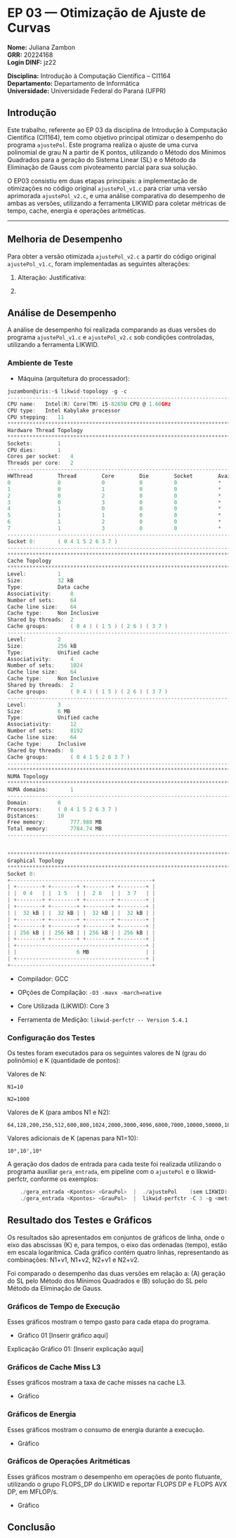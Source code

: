 # EP 03 — Otimização de Ajuste de Curvas

**Nome:** Juliana Zambon  
**GRR:** 20224168  
**Login DINF:** jz22

**Disciplina:** Introdução à Computação Científica – CI1164  
**Departamento:** Departamento de Informática  
**Universidade:** Universidade Federal do Paraná (UFPR)

## Introdução 

Este trabalho, referente ao EP 03 da disciplina de Introdução à Computação Científica (CI1164), tem como objetivo principal otimizar o desempenho do programa `ajustePol`. Este programa realiza o ajuste de uma curva polinomial de grau N a partir de K pontos, utilizando o Método dos Mínimos Quadrados para a geração do Sistema Linear (SL) e o Método da Eliminação de Gauss com pivoteamento parcial para sua solução.

O EP03 consistiu em duas etapas principais: a implementação de otimizações no código original `ajustePol_v1.c` para criar uma versão aprimorada `ajustePol_v2.c`, e uma análise comparativa do desempenho de ambas as versões, utilizando a ferramenta LIKWID para coletar métricas de tempo, cache, energia e operações aritméticas.

---

## Melhoria de Desempenho

Para obter a versão otimizada `ajustePol_v2.c` a partir do código original `ajustePol_v1.c`, foram implementadas as seguintes alterações:

1.  Alteração:
    Justificativa:

2. 

## Análise de Desempenho

A análise de desempenho foi realizada comparando as duas versões do programa `ajustePol_v1.c` e `ajustePol_v2.c` sob condições controladas, utilizando a ferramenta LIKWID.

### Ambiente de Teste

- Máquina (arquitetura do processador):

```c
juzambon@iris:~$ likwid-topology -g -c
--------------------------------------------------------------------------------
CPU name:	Intel(R) Core(TM) i5-8265U CPU @ 1.60GHz
CPU type:	Intel Kabylake processor
CPU stepping:	11
********************************************************************************
Hardware Thread Topology
********************************************************************************
Sockets:		1
CPU dies:		1
Cores per socket:	4
Threads per core:	2
--------------------------------------------------------------------------------
HWThread        Thread        Core        Die        Socket        Available
0               0             0           0          0             *                
1               0             1           0          0             *                
2               0             2           0          0             *                
3               0             3           0          0             *                
4               1             0           0          0             *                
5               1             1           0          0             *                
6               1             2           0          0             *                
7               1             3           0          0             *                
--------------------------------------------------------------------------------
Socket 0:		( 0 4 1 5 2 6 3 7 )
--------------------------------------------------------------------------------
********************************************************************************
Cache Topology
********************************************************************************
Level:			1
Size:			32 kB
Type:			Data cache
Associativity:		8
Number of sets:		64
Cache line size:	64
Cache type:		Non Inclusive
Shared by threads:	2
Cache groups:		( 0 4 ) ( 1 5 ) ( 2 6 ) ( 3 7 )
--------------------------------------------------------------------------------
Level:			2
Size:			256 kB
Type:			Unified cache
Associativity:		4
Number of sets:		1024
Cache line size:	64
Cache type:		Non Inclusive
Shared by threads:	2
Cache groups:		( 0 4 ) ( 1 5 ) ( 2 6 ) ( 3 7 )
--------------------------------------------------------------------------------
Level:			3
Size:			6 MB
Type:			Unified cache
Associativity:		12
Number of sets:		8192
Cache line size:	64
Cache type:		Inclusive
Shared by threads:	8
Cache groups:		( 0 4 1 5 2 6 3 7 )
--------------------------------------------------------------------------------
********************************************************************************
NUMA Topology
********************************************************************************
NUMA domains:		1
--------------------------------------------------------------------------------
Domain:			0
Processors:		( 0 4 1 5 2 6 3 7 )
Distances:		10
Free memory:		777.988 MB
Total memory:		7784.74 MB
--------------------------------------------------------------------------------


********************************************************************************
Graphical Topology
********************************************************************************
Socket 0:
+---------------------------------------------+
| +--------+ +--------+ +--------+ +--------+ |
| |  0 4   | |  1 5   | |  2 6   | |  3 7   | |
| +--------+ +--------+ +--------+ +--------+ |
| +--------+ +--------+ +--------+ +--------+ |
| |  32 kB | |  32 kB | |  32 kB | |  32 kB | |
| +--------+ +--------+ +--------+ +--------+ |
| +--------+ +--------+ +--------+ +--------+ |
| | 256 kB | | 256 kB | | 256 kB | | 256 kB | |
| +--------+ +--------+ +--------+ +--------+ |
| +-----------------------------------------+ |
| |                   6 MB                  | |
| +-----------------------------------------+ |
+---------------------------------------------+

```

- Compilador: GCC

- OPções de Compilação: `-O3 -mavx -march=native`

- Core Utilizada (LIKWID): Core 3 

- Ferramenta de Medição: ` likwid-perfctr -- Version 5.4.1 `

### Configuração dos Testes

Os testes foram executados para os seguintes valores de N (grau do polinômio) e K (quantidade de pontos):

Valores de N:

    N1​=10

    N2​=1000

Valores de K (para ambos N1​ e N2​):

    64,128,200,256,512,600,800,1024,2000,3000,4096,6000,7000,10000,50000,10⁵

Valores adicionais de K (apenas para N1​=10):

    10⁶,10⁷,10⁸


A geração dos dados de entrada para cada teste foi realizada utilizando o programa auxiliar `gera_entrada`, em pipeline com o `ajustePol` e o likwid-perfctr, conforme os exemplos:

```c
    ./gera_entrada <Kpontos> <GrauPol>  |  ./ajustePol    (sem LIKWID)
    ./gera_entrada <Kpontos> <GrauPol>  |  likwid-perfctr -C 3 -g <metrica> -m ./ajustePol   (com LIKWID)
```

## Resultado dos Testes e Gráficos

Os resultados são apresentados em conjuntos de gráficos de linha, onde o eixo das abscissas (K) e, para tempos, o eixo das ordenadas (tempo), estão em escala logarítmica. Cada gráfico contém quatro linhas, representando as combinações: N1​+v1, N1​+v2, N2​+v1 e N2​+v2.

Foi comparado o desempenho das duas versões em relação a: (A) geração do SL pelo Método dos Mínimos Quadrados e (B) solução do SL pelo Método da Eliminação de Gauss.

### Gráficos de Tempo de Execução
Esses gráficos mostram o tempo gasto para cada etapa do programa.

- Gráfico 01
[Inserir gráfico aqui]

Explicação Gráfico 01: [Inserir explicação aqui]

### Gráficos de Cache Miss L3
Esses gráficos mostram a taxa de cache misses na cache L3.

- Gráfico

### Gráficos de Energia
Esses gráficos mostram o consumo de energia durante a execução.

- Gráfico 

### Gráficos de Operações Aritméticas
Esses gráficos mostram o desempenho em operações de ponto flutuante, utilizando o grupo FLOPS_DP do LIKWID e reportar FLOPS DP e FLOPS AVX DP, em MFLOP/s.

- Gráfico

## Conclusão